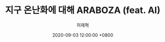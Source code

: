 ---
layout: post
title:  "지구 온난화에 대해 ARABOZA (feat. AI)"
date:   2020-09-03 12:00:00 +0800
categories: Research
image: images/default.jpg
link: https://tootouch.github.io/research/climate_change_ai/
author: 허재혁
---